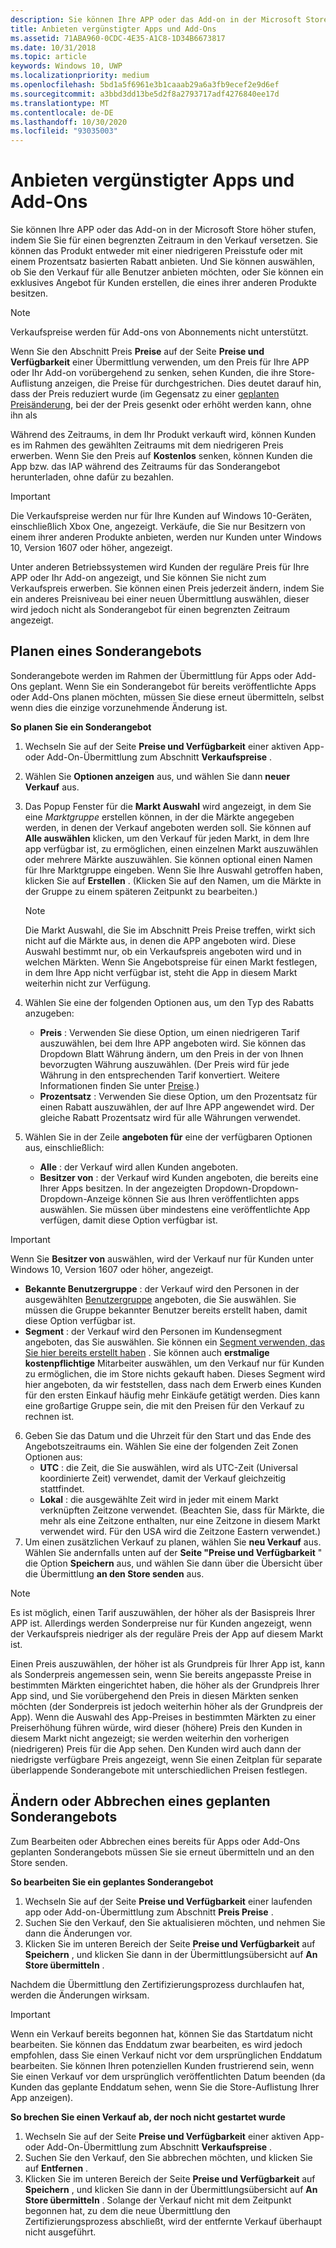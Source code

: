 ```yaml
---
description: Sie können Ihre APP oder das Add-on in der Microsoft Store höher stufen, indem Sie Sie für einen begrenzten Zeitraum in den Verkauf versetzen.
title: Anbieten vergünstigter Apps und Add-Ons
ms.assetid: 71ABA960-0CDC-4E35-A1C8-1D34B6673817
ms.date: 10/31/2018
ms.topic: article
keywords: Windows 10, UWP
ms.localizationpriority: medium
ms.openlocfilehash: 5bd1a5f6961e3b1caaab29a6a3fb9ecef2e9d6ef
ms.sourcegitcommit: a3bbd3dd13be5d2f8a2793717adf4276840ee17d
ms.translationtype: MT
ms.contentlocale: de-DE
ms.lasthandoff: 10/30/2020
ms.locfileid: "93035003"
---
```

# <a name="put-apps-and-add-ons-on-sale"></a>Anbieten vergünstigter Apps und Add-Ons

Sie können Ihre APP oder das Add-on in der Microsoft Store höher stufen, indem Sie Sie für einen begrenzten Zeitraum in den Verkauf versetzen. Sie können das Produkt entweder mit einer niedrigeren Preisstufe oder mit einem Prozentsatz basierten Rabatt anbieten. Und Sie können auswählen, ob Sie den Verkauf für alle Benutzer anbieten möchten, oder Sie können ein exklusives Angebot für Kunden erstellen, die eines ihrer anderen Produkte besitzen.

> [!NOTE]
> Verkaufspreise werden für Add-ons von Abonnements nicht unterstützt.

Wenn Sie den Abschnitt Preis **Preise** auf der Seite **Preise und Verfügbarkeit** einer Übermittlung verwenden, um den Preis für Ihre APP oder Ihr Add-on vorübergehend zu senken, sehen Kunden, die ihre Store-Auflistung anzeigen, die Preise für durchgestrichen. Dies deutet darauf hin, dass der Preis reduziert wurde (im Gegensatz zu einer [geplanten Preisänderung](set-and-schedule-app-pricing.md#schedule-price-changes), bei der der Preis gesenkt oder erhöht werden kann, ohne ihn als 

Während des Zeitraums, in dem Ihr Produkt verkauft wird, können Kunden es im Rahmen des gewählten Zeitraums mit dem niedrigeren Preis erwerben. Wenn Sie den Preis auf **Kostenlos** senken, können Kunden die App bzw. das IAP während des Zeitraums für das Sonderangebot herunterladen, ohne dafür zu bezahlen.

> [!IMPORTANT]
> Die Verkaufspreise werden nur für Ihre Kunden auf Windows 10-Geräten, einschließlich Xbox One, angezeigt. Verkäufe, die Sie nur Besitzern von einem ihrer anderen Produkte anbieten, werden nur Kunden unter Windows 10, Version 1607 oder höher, angezeigt.
> 
> Unter anderen Betriebssystemen wird Kunden der reguläre Preis für Ihre APP oder Ihr Add-on angezeigt, und Sie können Sie nicht zum Verkaufspreis erwerben. Sie können einen Preis jederzeit ändern, indem Sie ein anderes Preisniveau bei einer neuen Übermittlung auswählen, dieser wird jedoch nicht als Sonderangebot für einen begrenzten Zeitraum angezeigt.


## <a name="scheduling-a-sale"></a>Planen eines Sonderangebots

Sonderangebote werden im Rahmen der Übermittlung für Apps oder Add-Ons geplant. Wenn Sie ein Sonderangebot für bereits veröffentlichte Apps oder Add-Ons planen möchten, müssen Sie diese erneut übermitteln, selbst wenn dies die einzige vorzunehmende Änderung ist.

**So planen Sie ein Sonderangebot**

1. Wechseln Sie auf der Seite **Preise und Verfügbarkeit** einer aktiven App- oder Add-On-Übermittlung zum Abschnitt **Verkaufspreise** .
2. Wählen Sie **Optionen anzeigen** aus, und wählen Sie dann **neuer Verkauf** aus.
3. Das Popup Fenster für die **Markt Auswahl** wird angezeigt, in dem Sie eine *Marktgruppe* erstellen können, in der die Märkte angegeben werden, in denen der Verkauf angeboten werden soll. Sie können auf **Alle auswählen** klicken, um den Verkauf für jeden Markt, in dem Ihre app verfügbar ist, zu ermöglichen, einen einzelnen Markt auszuwählen oder mehrere Märkte auszuwählen. Sie können optional einen Namen für Ihre Marktgruppe eingeben. Wenn Sie Ihre Auswahl getroffen haben, klicken Sie auf **Erstellen** . (Klicken Sie auf den Namen, um die Märkte in der Gruppe zu einem späteren Zeitpunkt zu bearbeiten.)

   > [!NOTE]
   > Die Markt Auswahl, die Sie im Abschnitt Preis Preise treffen, wirkt sich nicht auf die Märkte aus, in denen die APP angeboten wird. Diese Auswahl bestimmt nur, ob ein Verkaufspreis angeboten wird und in welchen Märkten. Wenn Sie Angebotspreise für einen Markt festlegen, in dem Ihre App nicht verfügbar ist, steht die App in diesem Markt weiterhin nicht zur Verfügung.
4. Wählen Sie eine der folgenden Optionen aus, um den Typ des Rabatts anzugeben:
   - **Preis** : Verwenden Sie diese Option, um einen niedrigeren Tarif auszuwählen, bei dem Ihre APP angeboten wird. Sie können das Dropdown Blatt Währung ändern, um den Preis in der von Ihnen bevorzugten Währung auszuwählen. (Der Preis wird für jede Währung in den entsprechenden Tarif konvertiert. Weitere Informationen finden Sie unter [Preise](set-app-pricing-and-availability.md).)
   - **Prozentsatz** : Verwenden Sie diese Option, um den Prozentsatz für einen Rabatt auszuwählen, der auf Ihre APP angewendet wird. Der gleiche Rabatt Prozentsatz wird für alle Währungen verwendet.
5. Wählen Sie in der Zeile **angeboten für** eine der verfügbaren Optionen aus, einschließlich:
   - **Alle** : der Verkauf wird allen Kunden angeboten.
   - **Besitzer von** : der Verkauf wird Kunden angeboten, die bereits eine Ihrer Apps besitzen. In der angezeigten Dropdown-Dropdown-Dropdown-Anzeige können Sie aus Ihren veröffentlichten apps auswählen. Sie müssen über mindestens eine veröffentlichte App verfügen, damit diese Option verfügbar ist.

  > [!IMPORTANT]
  > Wenn Sie **Besitzer von** auswählen, wird der Verkauf nur für Kunden unter Windows 10, Version 1607 oder höher, angezeigt.

   - **Bekannte Benutzergruppe** : der Verkauf wird den Personen in der ausgewählten [Benutzergruppe](create-known-user-groups.md) angeboten, die Sie auswählen. Sie müssen die Gruppe bekannter Benutzer bereits erstellt haben, damit diese Option verfügbar ist.
   - **Segment** : der Verkauf wird den Personen im Kundensegment angeboten, das Sie auswählen. Sie können ein  [Segment verwenden, das Sie hier bereits erstellt haben](create-customer-segments.md) . Sie können auch **erstmalige kostenpflichtige** Mitarbeiter auswählen, um den Verkauf nur für Kunden zu ermöglichen, die im Store nichts gekauft haben. Dieses Segment wird hier angeboten, da wir feststellen, dass nach dem Erwerb eines Kunden für den ersten Einkauf häufig mehr Einkäufe getätigt werden. Dies kann eine großartige Gruppe sein, die mit den Preisen für den Verkauf zu rechnen ist.
6. Geben Sie das Datum und die Uhrzeit für den Start und das Ende des Angebotszeitraums ein. Wählen Sie eine der folgenden Zeit Zonen Optionen aus:
   - **UTC** : die Zeit, die Sie auswählen, wird als UTC-Zeit (Universal koordinierte Zeit) verwendet, damit der Verkauf gleichzeitig stattfindet.
   - **Lokal** : die ausgewählte Zeit wird in jeder mit einem Markt verknüpften Zeitzone verwendet. (Beachten Sie, dass für Märkte, die mehr als eine Zeitzone enthalten, nur eine Zeitzone in diesem Markt verwendet wird. Für den USA wird die Zeitzone Eastern verwendet.)
7. Um einen zusätzlichen Verkauf zu planen, wählen Sie **neu Verkauf** aus. Wählen Sie andernfalls unten auf der **Seite "Preise und Verfügbarkeit** " die Option **Speichern** aus, und wählen Sie dann über die Übersicht über die Übermittlung **an den Store senden** aus.

> [!NOTE]
> Es ist möglich, einen Tarif auszuwählen, der höher als der Basispreis Ihrer APP ist. Allerdings werden Sonderpreise nur für Kunden angezeigt, wenn der Verkaufspreis niedriger als der reguläre Preis der App auf diesem Markt ist.
>
> Einen Preis auszuwählen, der höher ist als Grundpreis für Ihrer App ist, kann als Sonderpreis angemessen sein, wenn Sie bereits angepasste Preise in bestimmten Märkten eingerichtet haben, die höher als der Grundpreis Ihrer App sind, und Sie vorübergehend den Preis in diesen Märkten senken möchten (der Sonderpreis ist jedoch weiterhin höher als der Grundpreis der App). Wenn die Auswahl des App-Preises in bestimmten Märkten zu einer Preiserhöhung führen würde, wird dieser (höhere) Preis den Kunden in diesem Markt nicht angezeigt; sie werden weiterhin den vorherigen (niedrigeren) Preis für die App sehen. Den Kunden wird auch dann der niedrigste verfügbare Preis angezeigt, wenn Sie einen Zeitplan für separate überlappende Sonderangebote mit unterschiedlichen Preisen festlegen.

## <a name="changing-or-canceling-a-scheduled-sale"></a>Ändern oder Abbrechen eines geplanten Sonderangebots

Zum Bearbeiten oder Abbrechen eines bereits für Apps oder Add-Ons geplanten Sonderangebots müssen Sie sie erneut übermitteln und an den Store senden.

**So bearbeiten Sie ein geplantes Sonderangebot**

1.  Wechseln Sie auf der Seite **Preise und Verfügbarkeit** einer laufenden app oder Add-on-Übermittlung zum Abschnitt **Preis Preise** .
2.  Suchen Sie den Verkauf, den Sie aktualisieren möchten, und nehmen Sie dann die Änderungen vor.
3.  Klicken Sie im unteren Bereich der Seite **Preise und Verfügbarkeit** auf **Speichern** , und klicken Sie dann in der Übermittlungsübersicht auf **An Store übermitteln** .

Nachdem die Übermittlung den Zertifizierungsprozess durchlaufen hat, werden die Änderungen wirksam.

> [!IMPORTANT]
> Wenn ein Verkauf bereits begonnen hat, können Sie das Startdatum nicht bearbeiten. Sie können das Enddatum zwar bearbeiten, es wird jedoch empfohlen, dass Sie einen Verkauf nicht vor dem ursprünglichen Enddatum bearbeiten. Sie können Ihren potenziellen Kunden frustrierend sein, wenn Sie einen Verkauf vor dem ursprünglich veröffentlichten Datum beenden (da Kunden das geplante Enddatum sehen, wenn Sie die Store-Auflistung Ihrer App anzeigen).

 **So brechen Sie einen Verkauf ab, der noch nicht gestartet wurde**

1.  Wechseln Sie auf der Seite **Preise und Verfügbarkeit** einer aktiven App- oder Add-On-Übermittlung zum Abschnitt **Verkaufspreise** .
2.  Suchen Sie den Verkauf, den Sie abbrechen möchten, und klicken Sie auf **Entfernen** .
3.  Klicken Sie im unteren Bereich der Seite **Preise und Verfügbarkeit** auf **Speichern** , und klicken Sie dann in der Übermittlungsübersicht auf **An Store übermitteln** . Solange der Verkauf nicht mit dem Zeitpunkt begonnen hat, zu dem die neue Übermittlung den Zertifizierungsprozess abschließt, wird der entfernte Verkauf überhaupt nicht ausgeführt.





